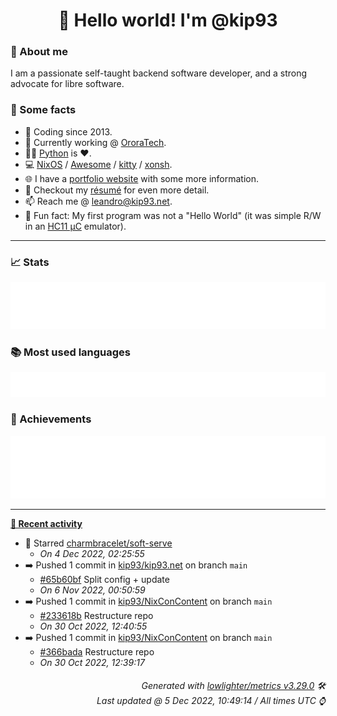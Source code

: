 <!-- README template, populated using this action:
     https://github.com/kip93/kip93/blob/main/.github/workflows/readme.yml. -->

<h1 align="center">👋 Hello world! I'm @kip93</h1> <!-- LOGIN => username -->

### 👤 About me

I am a passionate self-taught backend software developer, and a strong advocate for libre software.


### 💬 Some facts

* 📅 Coding since 2013.
* 💼 Currently working @ [OroraTech](https://ororatech.com/).
* 👨‍💻 [Python](https://github.com/search?q=user%3Akip93&l=python) is ❤️. <!-- LOGIN => username -->
* 💻 [NixOS](https://github.com/NixOS/) /
     [Awesome](https://github.com/awesomeWM/) /
     [kitty](https://github.com/kovidgoyal/kitty/) /
     [xonsh](https://github.com/xonsh/).
* 🌐 I have a [portfolio website](https://kip93.net/) with some more information.
* 📝 Checkout my [résumé](https://kip93.net/resume/) for even more detail.
* 📫 Reach me @ [leandro@kip93.net](mailto:leandro@kip93.net).
* 🎲 Fun fact: My first program was not a "Hello World" (it was simple R/W in an [HC11 µC](https://en.wikipedia.org/wiki/68HC11) emulator).


-----------------------------------------------------------------------------------------------------------------------


### 📈 Stats

![](./stats.svg)


### 📚 Most used languages <!-- by percentage, in decreasing order -->

![](./languages.svg)


### 🏅 Achievements

![](./achievements.svg)


-----------------------------------------------------------------------------------------------------------------------


**[📰 Recent activity](https://github.com/kip93)**
* 🌟 Starred [charmbracelet/soft-serve](https://github.com/charmbracelet/soft-serve)
  * *On 4 Dec 2022, 02:25:55*
* ➡️ Pushed 1 commit in [kip93/kip93.net](https://github.com/kip93/kip93.net) on branch `main`
  * [#65b60bf](https://github.com/kip93/kip93.net/commit/65b60bf) Split config + update
  * *On 6 Nov 2022, 00:50:59*
* ➡️ Pushed 1 commit in [kip93/NixConContent](https://github.com/kip93/NixConContent) on branch `main`
  * [#233618b](https://github.com/kip93/NixConContent/commit/233618b)  Restructure repo
  * *On 30 Oct 2022, 12:40:55*
* ➡️ Pushed 1 commit in [kip93/NixConContent](https://github.com/kip93/NixConContent) on branch `main`
  * [#366bada](https://github.com/kip93/NixConContent/commit/366bada) Restructure repo
  * *On 30 Oct 2022, 12:39:17*
 <!-- Last activity -->


<h6 align="right"><em>
    Generated with <a href="https://github.com/lowlighter/metrics/tree/latest/">lowlighter/metrics v3.29.0</a> 🛠️<br> <!-- VERSION => MAJOR.minor.patch -->
    Last updated @ 5 Dec 2022, 10:49:14 / All times UTC ⌚ <!-- meta.generated => DD/MM/YYYY, hh:mm -->
</em></h6>

